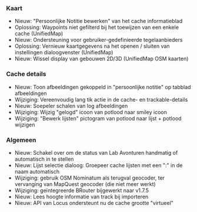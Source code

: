 ### Kaart
- Nieuw: "Persoonlijke Notitie bewerken" van het cache informatieblad
- Oplossing: Waypoints niet gefilterd bij het toewijzen van een enkele cache (UnifiedMap)
- Nieuw: Ondersteuning voor gebruiker-gedefinieerde tegelaanbieders
- Oplossing: Vernieuw kaartgegevens na het openen / sluiten van instellingen dialoogvenster (UnifiedMap)
- Nieuw: Wissel display van gebouwen 2D/3D (UnifiedMap OSM kaarten)

### Cache details
- Nieuw: Toon afbeeldingen gekoppeld in "persoonlijke notitie" op tabblad afbeeldingen
- Wijziging: Vereenvoudig lang tik actie in de cache- en trackable-details
- Nieuw: Soepeler schalen van log afbeeldingen
- Wijziging: Wijzig "gelogd" icoon van potlood naar smiley icoon
- Wijziging: "Bewerk lijsten" pictogram van potlood naar lijst + potlood wijzigen

### Algemeen
- Nieuw: Schakel over om de status van Lab Avonturen handmatig of automatisch in te stellen
- Nieuw: Lijst selectie dialoog: Groepeer cache lijsten met een ":" in de naam automatisch
- Wijziging: gebruik OSM Nominatum als terugval geocoder, ter vervanging van MapQuest geocoder (die niet meer werkt)
- Wijziging: geïntegreerde BRouter bijgewerkt naar v1.7.5
- Nieuw: Lees hoogte informatie van track bij importeren
- Nieuw: API van Locus ondersteunt nu de cache grootte "virtueel"
